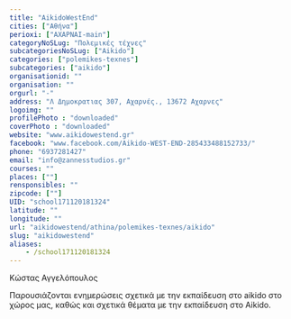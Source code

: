 ```yaml
---
title: "AikidoWestEnd"
cities: ["Αθήνα"]
perioxi: ["ΑΧΑΡΝΑΙ-main"]
categoryNoSLug: "Πολεμικές τέχνες"
subcategoriesNoSLug: ["Aikido"]
categories: ["polemikes-texnes"]
subcategories: ["aikido"]
organisationid: ""
organisation: ""
orgurl: "-"
address: "Λ Δημοκρατιας 307, Αχαρνές., 13672 Αχαρνες"
logoimg: ""
profilePhoto : "downloaded"
coverPhoto : "downloaded"
website: "www.aikidowestend.gr"
facebook: "www.facebook.com/Aikido-WEST-END-285433488152733/"
phone: "6937281427"
email: "info@zannesstudios.gr"
courses: ""
places: [""]
rensponsibles: ""
zipcode: [""]
UID: "school171120181324"
latitude: ""
longitude: ""
url: "aikidowestend/athina/polemikes-texnes/aikido"
slug: "aikidowestend"
aliases:
    - /school171120181324
---
```



Κώστας Αγγελόπουλος

Παρουσιάζονται ενημερώσεις σχετικά με την εκπαίδευση στο aikido στο χώρος μας, καθώς και σχετικά θέματα με την εκπαίδευση στο Aikido.